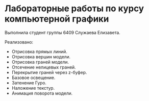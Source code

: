 # Лабораторные работы по курсу компьютерной графики

Выполнила студент группы 6409 Служаева Елизавета.

Реализовано:
- Отрисовка прямых линий.
- Отрисовка вершин модели.
- Отрисовка граней модели.
- Отсечение нелицевых граней.
- Перекрытие граней через z-буфер.
- Базовое освещение.
- Затенение Гуро.
- Наложение текстур.
- Анимация поворота модели.


